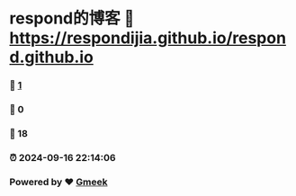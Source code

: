 # respond的博客 :link: https://respondijia.github.io/respond.github.io 
### :page_facing_up: [1](https://respondijia.github.io/respond.github.io/tag.html) 
### :speech_balloon: 0 
### :hibiscus: 18 
### :alarm_clock: 2024-09-16 22:14:06 
### Powered by :heart: [Gmeek](https://github.com/Meekdai/Gmeek)
